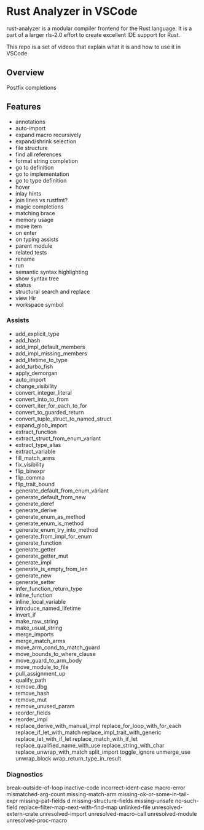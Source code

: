 # Rust Analyzer in VSCode

rust-analyzer is a modular compiler frontend for the Rust language. It is a part of a larger rls-2.0 effort to create excellent IDE support for Rust.

This repo is a set of videos that explain what it is and how to use it in VSCode

## Overview

Postfix completions

## Features

- annotations
- auto-import
- expand macro recursively
- expand/shrink selection
- file structure
- find all references
- format string completion
- go to definition
- go to implementation
- go to type definition
- hover
- inlay hints
- join lines vs rustfmt?
- magic completions
- matching brace
- memory usage
- move item
- on enter
- on typing assists
- parent module
- related tests
- rename
- run
- semantic syntax highlighting
- show syntax tree
- status
- structural search and replace
- view Hir
- workspace symbol

### Assists

- add_explicit_type
- add_hash
- add_impl_default_members
- add_impl_missing_members
- add_lifetime_to_type
- add_turbo_fish
- apply_demorgan
- auto_import
- change_visibility
- convert_integer_literal
- convert_into_to_from
- convert_iter_for_each_to_for
- convert_to_guarded_return
- convert_tuple_struct_to_named_struct
- expand_glob_import
- extract_function
- extract_struct_from_enum_variant
- extract_type_alias
- extract_variable
- fill_match_arms
- fix_visibility
- flip_binexpr
- flip_comma
- flip_trait_bound
- generate_default_from_enum_variant
- generate_default_from_new
- generate_deref
- generate_derive
- generate_enum_as_method
- generate_enum_is_method
- generate_enum_try_into_method
- generate_from_impl_for_enum
- generate_function
- generate_getter
- generate_getter_mut
- generate_impl
- generate_is_empty_from_len
- generate_new
- generate_setter
- infer_function_return_type
- inline_function
- inline_local_variable
- introduce_named_lifetime
- invert_if
- make_raw_string
- make_usual_string
- merge_imports
- merge_match_arms
- move_arm_cond_to_match_guard
- move_bounds_to_where_clause
- move_guard_to_arm_body
- move_module_to_file
- pull_assignment_up
- qualify_path
- remove_dbg
- remove_hash
- remove_mut
- remove_unused_param
- reorder_fields
- reorder_impl
- replace_derive_with_manual_impl
  replace_for_loop_with_for_each
  replace_if_let_with_match
  replace_impl_trait_with_generic
  replace_let_with_if_let
  replace_match_with_if_let
  replace_qualified_name_with_use
  replace_string_with_char
  replace_unwrap_with_match
  split_import
  toggle_ignore
  unmerge_use
  unwrap_block
  wrap_return_type_in_result

### Diagnostics

break-outside-of-loop
inactive-code
incorrect-ident-case
macro-error
mismatched-arg-count
missing-match-arm
missing-ok-or-some-in-tail-expr
missing-pat-fields d
missing-structure-fields
missing-unsafe
no-such-field
replace-filter-map-next-with-find-map
unlinked-file
unresolved-extern-crate
unresolved-import
unresolved-macro-call
unresolved-module
unresolved-proc-macro
